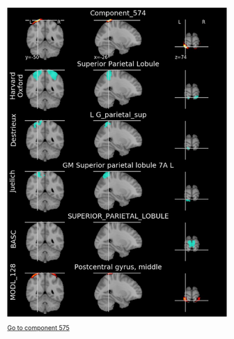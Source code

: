 


![574](preliminary/574.jpg "Component 574")

[Go to component 575](https://parietal-inria.github.io/MODL_atlas/1024/575 "Component 575")